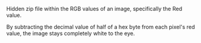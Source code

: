 Hidden zip file within the RGB values of an image, specifically the Red value.

By subtracting the decimal value of half of a hex byte from each pixel's red value, the image stays completely white to the eye.
